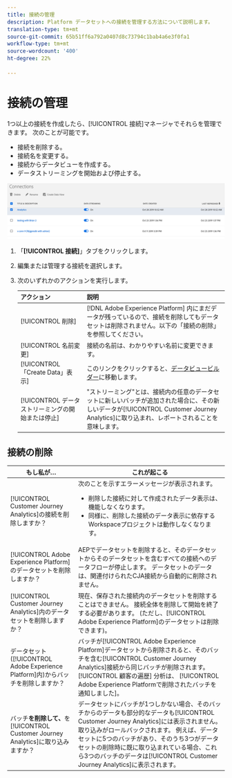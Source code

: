 ```yaml
---
title: 接続の管理
description: Platform データセットへの接続を管理する方法について説明します。
translation-type: tm+mt
source-git-commit: 65b51ff6a792a0407d8c73794c1bab4a6e3f0fa1
workflow-type: tm+mt
source-wordcount: '400'
ht-degree: 22%

---
```



# 接続の管理

1つ以上の接続を作成したら、[!UICONTROL 接続]マネージャでそれらを管理できます。 次のことが可能です。

* 接続を削除する。
* 接続名を変更する。
* 接続からデータビューを作成する。
* データストリーミングを開始および停止する。

![接続マネージャ](assets/connections-manager.png)

1. 「**[!UICONTROL 接続]**」タブをクリックします。

2. 編集または管理する接続を選択します。

3. 次のいずれかのアクションを実行します。

   | アクション | 説明 |
   |---|---|
   | [!UICONTROL 削除] | [!DNL Adobe Experience Platform] 内にまだデータが残っているので、接続を削除してもデータセットは削除されません。以下の「接続の削除」を参照してください。 |
   | [!UICONTROL 名前変更] | 接続の名前は、わかりやすい名前に変更できます。 |
   | [!UICONTROL 「Create Data」表示] | このリンクをクリックすると、[データビュービルダー](/help/data-views/create-dataview.md)に移動します。 |
   | [!UICONTROL データストリーミングの開始または停止] | &quot;ストリーミング&quot;とは、接続内の任意のデータセットに新しいバッチが追加された場合に、その新しいデータが[!UICONTROL Customer Journey Analytics]に取り込まれ、レポートされることを意味します。 |

## 接続の削除

| もし私が… | これが起こる |
| --- | --- |
| [!UICONTROL Customer Journey Analytics]の接続を削除しますか？ | 次のことを示すエラーメッセージが表示されます。<ul><li>削除した接続に対して作成されたデータ表示は、機能しなくなります。</li><li> 同様に、削除した接続のデータ表示に依存するWorkspaceプロジェクトは動作しなくなります。</li></ul> |
| [!UICONTROL Adobe Experience Platform]のデータセットを削除しますか？ | AEPでデータセットを削除すると、そのデータセットからそのデータセットを含むすべての接続へのデータフローが停止します。 データセットのデータは、関連付けられたCJA接続から自動的に削除されません。 |
| [!UICONTROL Customer Journey Analytics]内のデータセットを削除しますか？ | 現在、保存された接続内のデータセットを削除することはできません。 接続全体を削除して開始を終了する必要があります。 (ただし、[!UICONTROL Adobe Experience Platform]のデータセットは削除できます)。 |
| データセット([!UICONTROL Adobe Experience Platform]内)からバッチを削除しますか？ | バッチが[!UICONTROL Adobe Experience Platform]データセットから削除されると、そのバッチを含む[!UICONTROL Customer Journey Analytics]接続から同じバッチが削除されます。 [!UICONTROL 顧客の遍歴] 分析は、 [!UICONTROL Adobe Experience Platformで削除されたバッチを通知しました]。 |
| バッチ&#x200B;**を削除して、**&#x200B;を[!UICONTROL Customer Journey Analytics]に取り込みますか？ | データセットにバッチが1つしかない場合、そのバッチからのデータも部分的なデータも[!UICONTROL Customer Journey Analytics]には表示されません。 取り込みがロールバックされます。 例えば、データセットに5つのバッチがあり、そのうち3つがデータセットの削除時に既に取り込まれている場合、これら3つのバッチのデータは[!UICONTROL Customer Journey Analytics]に表示されます。 |

